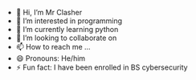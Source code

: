 - 👋 Hi, I’m Mr Clasher
- 👀 I’m interested in programming 
- 🌱 I’m currently learning python 
- 💞️ I’m looking to collaborate on 
- 📫 How to reach me ...
- 😄 Pronouns: He/him
- ⚡ Fun fact: I have been enrolled in BS cybersecurity 

<!---
MrClasher911/MrClasher911 is a ✨ special ✨ repository because its `README.md` (this file) appears on your GitHub profile.
You can click the Preview link to take a look at your changes.
--->
